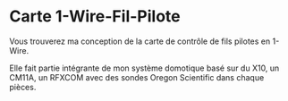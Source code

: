 Carte 1-Wire-Fil-Pilote
=======================


Vous trouverez ma conception de la carte de contrôle de fils pilotes en 1-Wire. 

Elle fait partie intégrante de mon système domotique basé sur du X10, un CM11A, un RFXCOM avec des sondes Oregon Scientific dans chaque pièces.
